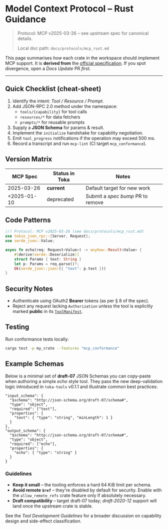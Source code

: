 # Model Context Protocol – Rust Guidance

> Protocol: MCP v2025-03-26 – see upstream spec for canonical details.
>
> Local doc path: `docs/protocols/mcp_rust.md`

This page summarises *how* each crate in the workspace should implement MCP
support.  It is **derived from** the [official specification][spec].  If you
spot divergence, open a *Docs Update* PR _first_.

[spec]: https://modelcontextprotocol.io/specification/2025-03-26

---

## Quick Checklist (cheat-sheet)

1. Identify the intent: *Tool / Resource / Prompt*.
2. Add JSON-RPC 2.0 method under the namespace:
   * `tools/{capability}` for tool calls
   * `resources/*`   for data fetchers
   * `prompts/*`     for reusable prompts
3. Supply a **JSON Schema** for params & result.
4. Implement the `initialize` handshake for capability negotiation.
5. Emit `tool_progress` notifications if the operation may exceed 500 ms.
6. Record a transcript and run `mcp-lint` (CI target `mcp_conformance`).

## Version Matrix

| MCP Spec | Status in Toka | Notes |
|----------|----------------|-------|
| 2025-03-26 | **current** | Default target for new work |
| <2025-01-10 | deprecated  | Submit a *spec bump* PR to remove |

## Code Patterns

```rust
//! Protocol: MCP v2025-03-26 (see docs/protocols/mcp_rust.md)
use tokio_json_rpc::{Server, Request};
use serde_json::Value;

async fn echo(req: Request<Value>) -> anyhow::Result<Value> {
    #[derive(serde::Deserialize)]
    struct Params { text: String }
    let p: Params = req.parse()?;
    Ok(serde_json::json!({ "text": p.text }))
}
```

## Security Notes

* Authenticate using OAuth2 **Bearer** tokens (as per § 8 of the spec).
* Reject any request lacking `Authorization` unless the tool is explicitly
  marked **public** in its [`ToolManifest`](../../crates/toka-tools/src/manifest.rs).

## Testing

Run conformance tests locally:

```bash
cargo test -p my_crate --features "mcp_conformance"
```

## Example Schemas

Below is a minimal set of **draft-07** JSON Schemas you can copy-paste when
authoring a simple *echo* style tool.  They pass the new deep-validation logic
introduced in `toka-tools` v0.1.1 and illustrate common best practices:

```jsonc
"input_schema": {
  "$schema": "http://json-schema.org/draft-07/schema#",
  "type": "object",
  "required": ["text"],
  "properties": {
    "text": { "type": "string", "minLength": 1 }
  }
},
"output_schema": {
  "$schema": "http://json-schema.org/draft-07/schema#",
  "type": "object",
  "required": ["echo"],
  "properties": {
    "echo": { "type": "string" }
  }
}
```

### Guidelines

* **Keep it small** – the tooling enforces a hard 64 KiB limit per schema.
* **Avoid remote `$ref`** – they're disabled by default for security.  Enable
  with the `allow_remote_refs` crate feature only if absolutely necessary.
* **Draft compatibility** – target draft-07 today; *draft-2020-12* support will
  land once the upstream crate is stable.

See the *Tool Development Guidelines* for a broader discussion on capability
design and side-effect classification. 